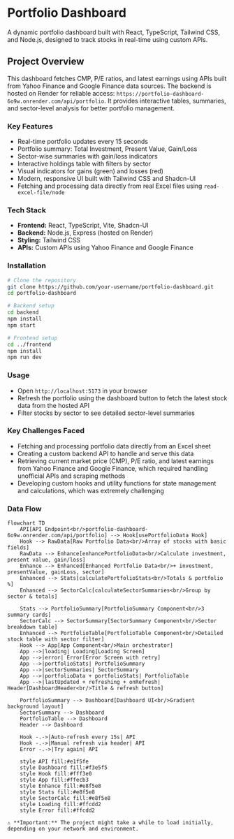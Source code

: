 # Portfolio Dashboard

A dynamic portfolio dashboard built with React, TypeScript, Tailwind CSS, and Node.js, designed to track stocks in real-time using custom APIs.

## Project Overview

This dashboard fetches CMP, P/E ratios, and latest earnings using APIs built from Yahoo Finance and Google Finance data sources. The backend is hosted on Render for reliable access: `https://portfolio-dashboard-6o9w.onrender.com/api/portfolio`. It provides interactive tables, summaries, and sector-level analysis for better portfolio management.

### Key Features

* Real-time portfolio updates every 15 seconds
* Portfolio summary: Total Investment, Present Value, Gain/Loss
* Sector-wise summaries with gain/loss indicators
* Interactive holdings table with filters by sector
* Visual indicators for gains (green) and losses (red)
* Modern, responsive UI built with Tailwind CSS and Shadcn-UI
* Fetching and processing data directly from real Excel files using `read-excel-file/node`

### Tech Stack

* **Frontend:** React, TypeScript, Vite, Shadcn-UI
* **Backend:** Node.js, Express (hosted on Render)
* **Styling:** Tailwind CSS
* **APIs:** Custom APIs using Yahoo Finance and Google Finance

### Installation

```bash
# Clone the repository
git clone https://github.com/your-username/portfolio-dashboard.git
cd portfolio-dashboard

# Backend setup
cd backend
npm install
npm start

# Frontend setup
cd ../frontend
npm install
npm run dev
```

### Usage

* Open `http://localhost:5173` in your browser
* Refresh the portfolio using the dashboard button to fetch the latest stock data from the hosted API
* Filter stocks by sector to see detailed sector-level summaries

### Key Challenges Faced

* Fetching and processing portfolio data directly from an Excel sheet
* Creating a custom backend API to handle and serve this data
* Retrieving current market price (CMP), P/E ratio, and latest earnings from Yahoo Finance and Google Finance, which required handling unofficial APIs and scraping methods
* Developing custom hooks and utility functions for state management and calculations, which was extremely challenging

### Data Flow

```mermaid
flowchart TD
    API[API Endpoint<br/>portfolio-dashboard-6o9w.onrender.com/api/portfolio] --> Hook[usePortfolioData Hook]
    Hook --> RawData[Raw Portfolio Data<br/>Array of stocks with basic fields]
    RawData --> Enhance[enhancePortfolioData<br/>Calculate investment, present value, gain/loss]
    Enhance --> Enhanced[Enhanced Portfolio Data<br/>+ investment, presentValue, gainLoss, sector]
    Enhanced --> Stats[calculatePortfolioStats<br/>Totals & portfolio %]
    Enhanced --> SectorCalc[calculateSectorSummaries<br/>Group by sector & totals]

    Stats --> PortfolioSummary[PortfolioSummary Component<br/>3 summary cards]
    SectorCalc --> SectorSummary[SectorSummary Component<br/>Sector breakdown table]
    Enhanced --> PortfolioTable[PortfolioTable Component<br/>Detailed stock table with sector filter]
    Hook --> App[App Component<br/>Main orchestrator]
    App -->|loading| Loading[Loading Screen]
    App -->|error| Error[Error Screen with retry]
    App -->|portfolioStats| PortfolioSummary
    App -->|sectorSummaries| SectorSummary
    App -->|portfolioData + portfolioStats| PortfolioTable
    App -->|lastUpdated + refreshing + onRefresh| Header[DashboardHeader<br/>Title & refresh button]

    PortfolioSummary --> Dashboard[Dashboard UI<br/>Gradient background layout]
    SectorSummary --> Dashboard
    PortfolioTable --> Dashboard
    Header --> Dashboard

    Hook -.->|Auto-refresh every 15s| API
    Hook -.->|Manual refresh via header| API
    Error -.->|Try again| API

    style API fill:#e1f5fe
    style Dashboard fill:#f3e5f5
    style Hook fill:#fff3e0
    style App fill:#ffecb3
    style Enhance fill:#e8f5e8
    style Stats fill:#e8f5e8
    style SectorCalc fill:#e8f5e8
    style Loading fill:#ffcdd2
    style Error fill:#ffcdd2
```
```
⚠️ **Important:** The project might take a while to load initially, depending on your network and environment.

```
